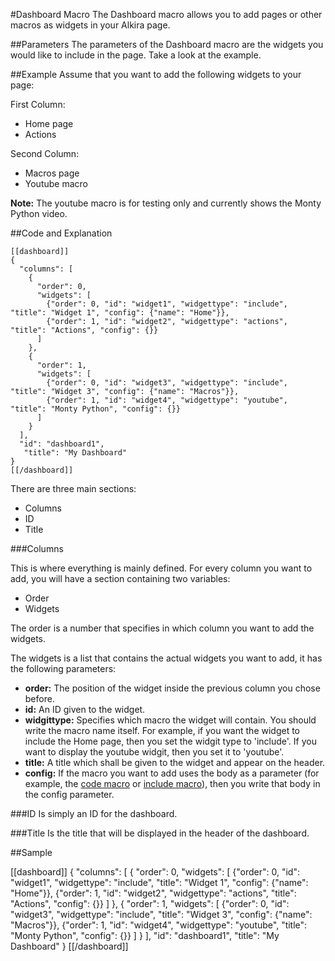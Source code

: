 #Dashboard Macro
The Dashboard macro allows you to add pages or other macros as widgets in your Alkira page.


##Parameters
The parameters of the Dashboard macro are the widgets you would like to include in the page. Take a look at the example.


##Example
Assume that you want to add the following widgets to your page:

First Column:

* Home page
* Actions

Second Column:

* Macros page
* Youtube macro

__Note:__ The youtube macro is for testing only and currently shows the Monty Python video.

##Code and Explanation

    [[dashboard]]
    {
      "columns": [
        {
          "order": 0,
          "widgets": [
            {"order": 0, "id": "widget1", "widgettype": "include", "title": "Widget 1", "config": {"name": "Home"}},
            {"order": 1, "id": "widget2", "widgettype": "actions", "title": "Actions", "config": {}}
          ]
        },
        {
          "order": 1,
          "widgets": [
            {"order": 0, "id": "widget3", "widgettype": "include", "title": "Widget 3", "config": {"name": "Macros"}},
            {"order": 1, "id": "widget4", "widgettype": "youtube", "title": "Monty Python", "config": {}}
          ]
        }
      ],
      "id": "dashboard1",
       "title": "My Dashboard"
    }
    [[/dashboard]]

There are three main sections:

* Columns
* ID
* Title


###Columns

This is where everything is mainly defined. For every column you want to add, you will have a section containing two variables:

* Order
* Widgets

The order is a number that specifies in which column you want to add the widgets.

The widgets is a list that contains the actual widgets you want to add, it has the following parameters:

* __order:__ The position of the widget inside the previous column you chose before.
* __id:__ An ID given to the widget.
* __widgittype:__ Specifies which macro the widget will contain. You should write the macro name itself. For example, if you want the widget to include the Home page, then you set the widgit type to 'include'. If you want to display the youtube widgit, then you set it to 'youtube'.
* __title:__ A title which shall be given to the widget and appear on the header.
* __config:__ If the macro you want to add uses the body as a parameter (for example, the [code macro][] or [include macro][]), then you write that body in the config parameter.


###ID
Is simply an ID for the dashboard.


###Title
Is the title that will be displayed in the header of the dashboard.


##Sample

[[dashboard]]
{
    "columns": [
      {
        "order": 0,
        "widgets": [
          {"order": 0, "id": "widget1", "widgettype": "include", "title": "Widget 1", "config": {"name": "Home"}},
          {"order": 1, "id": "widget2", "widgettype": "actions", "title": "Actions", "config": {}}
        ]
      },
      {
        "order": 1,
        "widgets": [
          {"order": 0, "id": "widget3", "widgettype": "include", "title": "Widget 3", "config": {"name": "Macros"}},
          {"order": 1, "id": "widget4", "widgettype": "youtube", "title": "Monty Python", "config": {}}
        ]
      }
    ], 
    "id": "dashboard1", 
    "title": "My Dashboard"
}
[[/dashboard]]

[code macro]: /sampleapp/#/alkiradocs/MacroCode
[include macro]: /sampleapp/#/alkiradocs/MacroInclude

